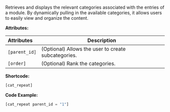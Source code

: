 Retrieves and displays the relevant categories associated with the entries of a module. By dynamically pulling in the available categories, it allows users to easily view and organize the content.

**Attributes:** 

**Attributes** | **Description** 
:--- | ---
```[parent_id]```| (Optional) Allows the user to create subcategories.
```[order]```| (Optional) Rank the categories.

**Shortcode:**
 
```js
[cat_repeat]
```
**Code Example:**

```js
[cat_repeat parent_id = "1"]
```